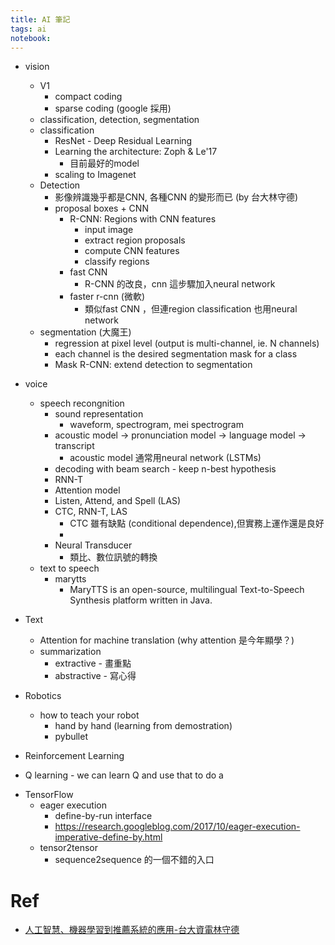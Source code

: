 ```yaml
---
title: AI 筆記
tags: ai
notebook: 
---
```


* vision 
  * V1
    - compact coding
    - sparse coding (google 採用)
  * classification, detection, segmentation 
  * classification
    * ResNet - Deep Residual Learning
    * Learning the architecture: Zoph & Le'17 
      - 目前最好的model
    * scaling to Imagenet
  * Detection
    * 影像辨識幾乎都是CNN, 各種CNN 的變形而已 (by 台大林守德)
    * proposal boxes + CNN 
      * R-CNN: Regions with CNN features
        - input image
        - extract region proposals
        - compute CNN features
        - classify regions
      * fast CNN 
        - R-CNN 的改良，cnn 這步驟加入neural network
      * faster r-cnn (微軟)
        - 類似fast CNN ，但連region classification 也用neural network     
  * segmentation (大魔王)
    - regression at pixel level (output is multi-channel, ie. N channels)
    - each channel is the desired segmentation mask for a class
    - Mask R-CNN: extend detection to segmentation

* voice
  * speech recongnition
    * sound representation
      - waveform, spectrogram, mei spectrogram
    * acoustic model -> pronunciation model -> language model -> transcript
      * acoustic model 通常用neural network (LSTMs)
    * decoding with beam search - keep n-best hypothesis
    * RNN-T
    * Attention model 
    * Listen, Attend, and Spell (LAS)
    * CTC, RNN-T, LAS 
      - CTC 雖有缺點 (conditional dependence),但實務上運作還是良好
      - 
    * Neural Transducer
      - 類比、數位訊號的轉換
  * text to speech 
    - marytts 
      - MaryTTS is an open-source, multilingual Text-to-Speech Synthesis platform written in Java. 

* Text
  * Attention for machine translation (why attention 是今年顯學？)
  * summarization
    - extractive - 畫重點
    - abstractive - 寫心得
* Robotics
  * how to teach your robot
    - hand by hand (learning from demostration)
    - pybullet

* Reinforcement Learning
 - Q learning - we can learn Q and use that to do a

* TensorFlow
  - eager execution
    - define-by-run interface
    - https://research.googleblog.com/2017/10/eager-execution-imperative-define-by.html
  - tensor2tensor
    - sequence2sequence 的一個不錯的入口

# Ref
  - [人工智慧、機器學習到推薦系統的應用-台大資電林守德](https://www.slideshare.net/tw_dsconf/dsc-x-taai-2016)